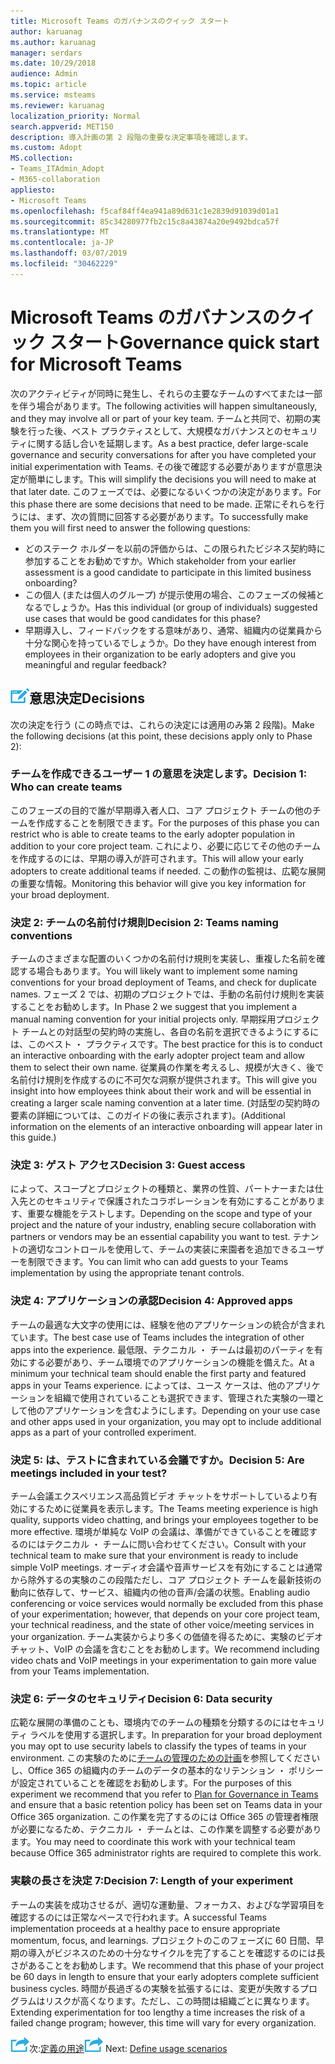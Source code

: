 ```yaml
---
title: Microsoft Teams のガバナンスのクイック スタート
author: karuanag
ms.author: karuanag
manager: serdars
ms.date: 10/29/2018
audience: Admin
ms.topic: article
ms.service: msteams
ms.reviewer: karuanag
localization_priority: Normal
search.appverid: MET150
description: 導入計画の第 2 段階の重要な決定事項を確認します。
ms.custom: Adopt
MS.collection:
- Teams_ITAdmin_Adopt
- M365-collaboration
appliesto:
- Microsoft Teams
ms.openlocfilehash: f5caf84ff4ea941a89d631c1e2839d91039d01a1
ms.sourcegitcommit: 85c34280977fb2c15c8a43874a20e9492bdca57f
ms.translationtype: MT
ms.contentlocale: ja-JP
ms.lasthandoff: 03/07/2019
ms.locfileid: "30462229"
---
```

# <a name="governance-quick-start-for-microsoft-teams"></a><span data-ttu-id="3bc8e-103">Microsoft Teams のガバナンスのクイック スタート</span><span class="sxs-lookup"><span data-stu-id="3bc8e-103">Governance quick start for Microsoft Teams</span></span>

<span data-ttu-id="3bc8e-104">次のアクティビティが同時に発生し、それらの主要なチームのすべてまたは一部を伴う場合があります。</span><span class="sxs-lookup"><span data-stu-id="3bc8e-104">The following activities will happen simultaneously, and they may involve all or part of your key team.</span></span> <span data-ttu-id="3bc8e-105">チームと共同で、初期の実験を行った後、ベスト プラクティスとして、大規模なガバナンスとのセキュリティに関する話し合いを延期します。</span><span class="sxs-lookup"><span data-stu-id="3bc8e-105">As a best practice, defer large-scale governance and security conversations for after you have completed your initial experimentation with Teams.</span></span> <span data-ttu-id="3bc8e-106">その後で確認する必要がありますが意思決定が簡単にします。</span><span class="sxs-lookup"><span data-stu-id="3bc8e-106">This will simplify the decisions you will need to make at that later date.</span></span> <span data-ttu-id="3bc8e-107">このフェーズでは、必要になるいくつかの決定があります。</span><span class="sxs-lookup"><span data-stu-id="3bc8e-107">For this phase there are some decisions that need to be made.</span></span> <span data-ttu-id="3bc8e-108">正常にそれらを行うには、まず、次の質問に回答する必要があります。</span><span class="sxs-lookup"><span data-stu-id="3bc8e-108">To successfully make them you will first need to answer the following questions:</span></span>

- <span data-ttu-id="3bc8e-109">どのステーク ホルダーを以前の評価からは、この限られたビジネス契約時に参加することをお勧めですか。</span><span class="sxs-lookup"><span data-stu-id="3bc8e-109">Which stakeholder from your earlier assessment is a good candidate to participate in this limited business onboarding?</span></span>
- <span data-ttu-id="3bc8e-110">この個人 (または個人のグループ) が提示使用の場合、このフェーズの候補となるでしょうか。</span><span class="sxs-lookup"><span data-stu-id="3bc8e-110">Has this individual (or group of individuals) suggested use cases that would be good candidates for this phase?</span></span>  
- <span data-ttu-id="3bc8e-111">早期導入し、フィードバックをする意味があり、通常、組織内の従業員から十分な関心を持っているでしょうか。</span><span class="sxs-lookup"><span data-stu-id="3bc8e-111">Do they have enough interest from employees in their organization to be early adopters and give you meaningful and regular feedback?</span></span> 

## <a name="decision-point-iconmediateams-adoption-decision-iconpngdecisions"></a>![判断ポイント アイコン。](media/teams-adoption-decision-icon.png)<span data-ttu-id="3bc8e-113">意思決定</span><span class="sxs-lookup"><span data-stu-id="3bc8e-113">Decisions</span></span>

<span data-ttu-id="3bc8e-114">次の決定を行う (この時点では、これらの決定には適用のみ第 2 段階)。</span><span class="sxs-lookup"><span data-stu-id="3bc8e-114">Make the following decisions (at this point, these decisions apply only to Phase 2):</span></span>

### <a name="decision-1-who-can-create-teams"></a><span data-ttu-id="3bc8e-115">チームを作成できるユーザー 1 の意思を決定します。</span><span class="sxs-lookup"><span data-stu-id="3bc8e-115">Decision 1: Who can create teams</span></span> 

<span data-ttu-id="3bc8e-116">このフェーズの目的で誰が早期導入者人口、コア プロジェクト チームの他のチームを作成することを制限できます。</span><span class="sxs-lookup"><span data-stu-id="3bc8e-116">For the purposes of this phase you can restrict who is able to create teams to the early adopter population in addition to your core project team.</span></span> <span data-ttu-id="3bc8e-117">これにより、必要に応じてその他のチームを作成するのには、早期の導入が許可されます。</span><span class="sxs-lookup"><span data-stu-id="3bc8e-117">This will allow your early adopters to create additional teams if needed.</span></span> <span data-ttu-id="3bc8e-118">この動作の監視は、広範な展開の重要な情報。</span><span class="sxs-lookup"><span data-stu-id="3bc8e-118">Monitoring this behavior will give you key information for your broad deployment.</span></span>

### <a name="decision-2-teams-naming-conventions"></a><span data-ttu-id="3bc8e-119">決定 2: チームの名前付け規則</span><span class="sxs-lookup"><span data-stu-id="3bc8e-119">Decision 2: Teams naming conventions</span></span> 

<span data-ttu-id="3bc8e-120">チームのさまざまな配置のいくつかの名前付け規則を実装し、重複した名前を確認する場合もあります。</span><span class="sxs-lookup"><span data-stu-id="3bc8e-120">You will likely want to implement some naming conventions for your broad deployment of Teams, and check for duplicate names.</span></span> <span data-ttu-id="3bc8e-121">フェーズ 2 では、初期のプロジェクトでは、手動の名前付け規則を実装することをお勧めします。</span><span class="sxs-lookup"><span data-stu-id="3bc8e-121">In Phase 2 we suggest that you implement a manual naming convention for your initial projects only.</span></span> <span data-ttu-id="3bc8e-122">早期採用プロジェクト チームとの対話型の契約時の実施し、各自の名前を選択できるようにするには、このベスト ・ プラクティスです。</span><span class="sxs-lookup"><span data-stu-id="3bc8e-122">The best practice for this is to conduct an interactive onboarding with the early adopter project team and allow them to select their own name.</span></span> <span data-ttu-id="3bc8e-123">従業員の作業を考えるし、規模が大きく、後で名前付け規則を作成するのに不可欠な洞察が提供されます。</span><span class="sxs-lookup"><span data-stu-id="3bc8e-123">This will give you insight into how employees think about their work and will be essential in creating a larger scale naming convention at a later time.</span></span> <span data-ttu-id="3bc8e-124">(対話型の契約時の要素の詳細については、このガイドの後に表示されます)。</span><span class="sxs-lookup"><span data-stu-id="3bc8e-124">(Additional information on the elements of an interactive onboarding will appear later in this guide.)</span></span>

### <a name="decision-3-guest-access"></a><span data-ttu-id="3bc8e-125">決定 3: ゲスト アクセス</span><span class="sxs-lookup"><span data-stu-id="3bc8e-125">Decision 3: Guest access</span></span>

<span data-ttu-id="3bc8e-126">によって、スコープとプロジェクトの種類と、業界の性質、パートナーまたは仕入先とのセキュリティで保護されたコラボレーションを有効にすることがあります、重要な機能をテストします。</span><span class="sxs-lookup"><span data-stu-id="3bc8e-126">Depending on the scope and type of your project and the nature of your industry, enabling secure collaboration with partners or vendors may be an essential capability you want to test.</span></span> <span data-ttu-id="3bc8e-127">テナントの適切なコントロールを使用して、チームの実装に来園者を追加できるユーザーを制限できます。</span><span class="sxs-lookup"><span data-stu-id="3bc8e-127">You can limit who can add guests to your Teams implementation by using the appropriate tenant controls.</span></span> 

### <a name="decision-4-approved-apps"></a><span data-ttu-id="3bc8e-128">決定 4: アプリケーションの承認</span><span class="sxs-lookup"><span data-stu-id="3bc8e-128">Decision 4: Approved apps</span></span>

<span data-ttu-id="3bc8e-129">チームの最適な大文字の使用には、経験を他のアプリケーションの統合が含まれています。</span><span class="sxs-lookup"><span data-stu-id="3bc8e-129">The best case use of Teams includes the integration of other apps into the experience.</span></span> <span data-ttu-id="3bc8e-130">最低限、テクニカル ・ チームは最初のパーティを有効にする必要があり、チーム環境でのアプリケーションの機能を備えた。</span><span class="sxs-lookup"><span data-stu-id="3bc8e-130">At a minimum your technical team should enable the first party and featured apps in your Teams experience.</span></span> <span data-ttu-id="3bc8e-131">によっては、ユース ケースは、他のアプリケーションを組織で使用されていることも選択できます、管理された実験の一環として他のアプリケーションを含むようにします。</span><span class="sxs-lookup"><span data-stu-id="3bc8e-131">Depending on your use case and other apps used in your organization, you may opt to include additional apps as a part of your controlled experiment.</span></span> 

### <a name="decision-5-are-meetings-included-in-your-test"></a><span data-ttu-id="3bc8e-132">決定 5: は、テストに含まれている会議ですか。</span><span class="sxs-lookup"><span data-stu-id="3bc8e-132">Decision 5: Are meetings included in your test?</span></span> 

<span data-ttu-id="3bc8e-133">チーム会議エクスペリエンス高品質ビデオ チャットをサポートしているより有効にするために従業員を表示します。</span><span class="sxs-lookup"><span data-stu-id="3bc8e-133">The Teams meeting experience is high quality, supports video chatting, and brings your employees together to be more effective.</span></span> <span data-ttu-id="3bc8e-134">環境が単純な VoIP の会議は、準備ができていることを確認するのにはテクニカル ・ チームに問い合わせてください。</span><span class="sxs-lookup"><span data-stu-id="3bc8e-134">Consult with your technical team to make sure that your environment is ready to include simple VoIP meetings.</span></span> <span data-ttu-id="3bc8e-135">オーディオ会議や音声サービスを有効にすることは通常から除外するの実験のこの段階ただし、コア プロジェクト チームを最新技術の動向に依存して、サービス、組織内の他の音声/会議の状態。</span><span class="sxs-lookup"><span data-stu-id="3bc8e-135">Enabling audio conferencing or voice services would normally be excluded from this phase of your experimentation; however, that depends on your core project team, your technical readiness, and the state of other voice/meeting services in your organization.</span></span> <span data-ttu-id="3bc8e-136">チーム実装からより多くの価値を得るために、実験のビデオ チャット、VoIP の会議を含むことをお勧めします。</span><span class="sxs-lookup"><span data-stu-id="3bc8e-136">We recommend including video chats and VoIP meetings in your experimentation to gain more value from your Teams implementation.</span></span> 

### <a name="decision-6--data-security"></a><span data-ttu-id="3bc8e-137">決定 6: データのセキュリティ</span><span class="sxs-lookup"><span data-stu-id="3bc8e-137">Decision 6:  Data security</span></span>

<span data-ttu-id="3bc8e-138">広範な展開の準備のことも、環境内でのチームの種類を分類するのにはセキュリティ ラベルを使用する選択します。</span><span class="sxs-lookup"><span data-stu-id="3bc8e-138">In preparation for your broad deployment you may opt to use security labels to classify the types of teams in your environment.</span></span> <span data-ttu-id="3bc8e-139">この実験のために[チームの管理のための計画](plan-teams-governance.md)を参照してくださいし、Office 365 の組織内のチームのデータの基本的なリテンション ・ ポリシーが設定されていることを確認をお勧めします。</span><span class="sxs-lookup"><span data-stu-id="3bc8e-139">For the purposes of this experiment we recommend that you refer to [Plan for Governance in Teams](plan-teams-governance.md) and ensure that a basic retention policy has been set on Teams data in your Office 365 organization.</span></span> <span data-ttu-id="3bc8e-140">この作業を完了するのには Office 365 の管理者権限が必要になるため、テクニカル ・ チームとは、この作業を調整する必要があります。</span><span class="sxs-lookup"><span data-stu-id="3bc8e-140">You may need to coordinate this work with your technical team because Office 365 administrator rights are required to complete this work.</span></span>

### <a name="decision-7-length-of-your-experiment"></a><span data-ttu-id="3bc8e-141">実験の長さを決定 7:</span><span class="sxs-lookup"><span data-stu-id="3bc8e-141">Decision 7: Length of your experiment</span></span>

<span data-ttu-id="3bc8e-142">チームの実装を成功させるが、適切な運動量、フォーカス、およびな学習項目を確認するのには正常なペースで行われます。</span><span class="sxs-lookup"><span data-stu-id="3bc8e-142">A successful Teams implementation proceeds at a healthy pace to ensure appropriate momentum, focus, and learnings.</span></span> <span data-ttu-id="3bc8e-143">プロジェクトのこのフェーズに 60 日間、早期の導入がビジネスのための十分なサイクルを完了することを確認するのには長さがあることをお勧めします。</span><span class="sxs-lookup"><span data-stu-id="3bc8e-143">We recommend that this phase of your project be 60 days in length to ensure that your early adopters complete sufficient business cycles.</span></span> <span data-ttu-id="3bc8e-144">時間が長過ぎるの実験を拡張するには、変更が失敗するプログラムはリスクが高くなります。ただし、この時間は組織ごとに異なります。</span><span class="sxs-lookup"><span data-stu-id="3bc8e-144">Extending experimentation for too lengthy a time increases the risk of a failed change program; however, this time will vary for every organization.</span></span>  

<span data-ttu-id="3bc8e-145">![次の手順を実行アイコン](media/teams-adoption-next-icon.png)次:[定義の用途](teams-adoption-define-usage-scenarios.md)</span><span class="sxs-lookup"><span data-stu-id="3bc8e-145">![Next Steps icon](media/teams-adoption-next-icon.png) Next: [Define usage scenarios](teams-adoption-define-usage-scenarios.md)</span></span>
